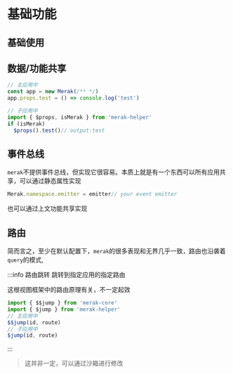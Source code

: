 # 基础功能

## 基础使用


## 数据/功能共享

```ts
// 主应用中
const app = new Merak(/** */)
app.props.test = () => console.log('test')
```

```ts
// 子应用中
import { $props, isMerak } from 'merak-helper'
if (isMerak)
  $props().test()// output:test
```
## 事件总线

`merak`不提供事件总线，但实现它很容易。本质上就是有一个东西可以所有应用共享，可以通过静态属性实现

```ts
Merak.namespace.emitter = emitter// your event emitter
```
也可以通过上文功能共享实现


## 路由

简而言之，至少在默认配置下，`merak`的很多表现和无界几乎一致，路由也沿袭着`query`的模式,

:::info 路由跳转
跳转到指定应用的指定路由

这根视图框架中的路由原理有关，不一定起效
```ts
import { $$jump } from 'merak-core'
import { $jump } from 'merak-helper'
// 主应用中
$$jump(id, route)
// 子应用中
$jump(id, route)
```
:::
> 这并非一定，可以通过沙箱进行修改